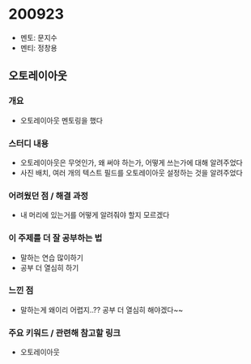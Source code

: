 # 200923

- 멘토: 문지수
- 멘티: 정창용

## 오토레이아웃

### 개요

- 오토레이아웃 멘토링을 했다

### 스터디 내용

- 오토레이아웃은 무엇인가, 왜 써야 하는가, 어떻게 쓰는가에 대해 알려주었다
- 사진 배치, 여러 개의 텍스트 필드를 오토레이아웃 설정하는 것을 알려주었다

### 어려웠던 점 / 해결 과정

- 내 머리에 있는거를 어떻게 알려줘야 할지 모르겠다

### 이 주제를 더 잘 공부하는 법

- 말하는 연습 많이하기
- 공부 더 열심히 하기

### 느낀 점

- 말하는게 왜이리 어렵지..?? 공부 더 열심히 해야겠다~~

### 주요 키워드 / 관련해 참고할 링크

- 오토레이아웃